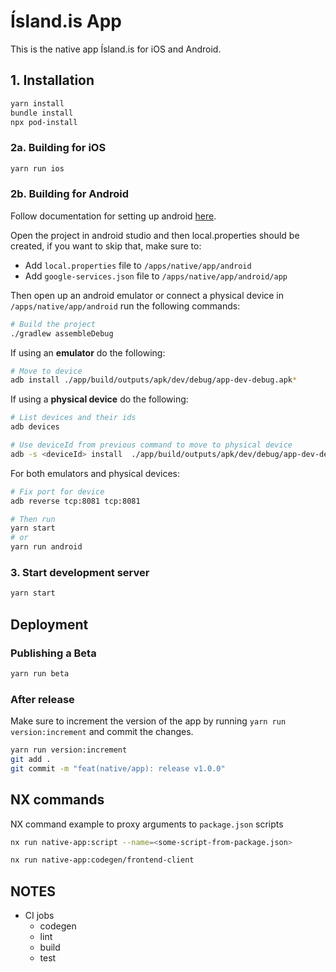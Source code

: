 # Ísland.is App

This is the native app Ísland.is for iOS and Android.

## 1. Installation

```bash
yarn install
bundle install
npx pod-install
```

### 2a. Building for iOS

```bash
yarn run ios
```

### 2b. Building for Android

Follow documentation for setting up android [here](https://reactnative.dev/docs/environment-setup?platform=android&guide=native).

Open the project in android studio and then local.properties should be created, if you want to skip that, make sure to:

- Add `local.properties` file to `/apps/native/app/android`
- Add `google-services.json` file to `/apps/native/app/android/app`

Then open up an android emulator or connect a physical device in `/apps/native/app/android` run the following commands:

```bash
# Build the project
./gradlew assembleDebug
```

If using an **emulator** do the following:

```bash
# Move to device
adb install ./app/build/outputs/apk/dev/debug/app-dev-debug.apk*
```

If using a **physical device** do the following:

```bash
# List devices and their ids
adb devices

# Use deviceId from previous command to move to physical device
adb -s <deviceId> install  ./app/build/outputs/apk/dev/debug/app-dev-debug.apk*
```

For both emulators and physical devices:

```bash
# Fix port for device
adb reverse tcp:8081 tcp:8081

# Then run
yarn start
# or
yarn run android
```

### 3. Start development server

```bash
yarn start
```

## Deployment

### Publishing a Beta

```bash
yarn run beta
```

### After release

Make sure to increment the version of the app by running `yarn run version:increment` and commit the changes.

```bash
yarn run version:increment
git add .
git commit -m "feat(native/app): release v1.0.0"
```

## NX commands

NX command example to proxy arguments to `package.json` scripts

```bash
nx run native-app:script --name=<some-script-from-package.json>
```

```bash
nx run native-app:codegen/frontend-client
```

## NOTES

- CI jobs
  - codegen
  - lint
  - build
  - test
